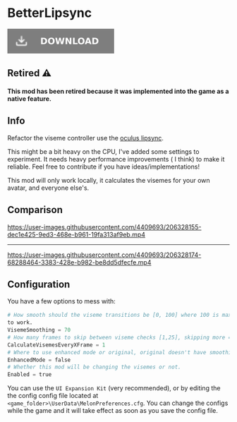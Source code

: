 # BetterLipsync

![Download Latest BetterLipsync.dll](../.Resources/DownloadButtonDisabled.svg "Download Latest BetterLipsync.dll")

## Retired ⚠️

#### This mod has been retired because it was implemented into the game as a native feature.


## Info

Refactor the viseme controller use the 
[oculus lipsync](https://developer.oculus.com/documentation/unity/audio-ovrlipsync-unity/).

This might be a bit heavy on the CPU, I've added some settings to experiment. It needs heavy performance improvements (
I think) to make it reliable. Feel free to contribute if you have ideas/implementations!

This mod will only work locally, it calculates the visemes for your own avatar, and everyone else's.

## Comparison


https://user-images.githubusercontent.com/4409693/206328155-dec1e425-9ed3-468e-b961-19fa313af9eb.mp4

---


https://user-images.githubusercontent.com/4409693/206328174-68288464-3383-428e-b982-be8dd5dfecfe.mp4


## Configuration

You have a few options to mess with:

```python
# How smooth should the viseme transitions be [0, 100] where 100 is maximum smoothing. Requires EnhancedMode activated
to work.
VisemeSmoothing = 70
# How many frames to skip between viseme checks [1,25], skipping more = more performance.
CalculateVisemesEveryXFrame = 1
# Where to use enhanced mode or original, original doesn't have smoothing but is more performant.
EnhancedMode = false
# Whether this mod will be changing the visemes or not.
Enabled = true
```

You can use the `UI Expansion Kit` (very recommended), or by editing the the config config file located at
`<game_folder>\UserData\MelonPreferences.cfg`. You can change the configs while the game and it will take effect as soon
as you save the config file.
